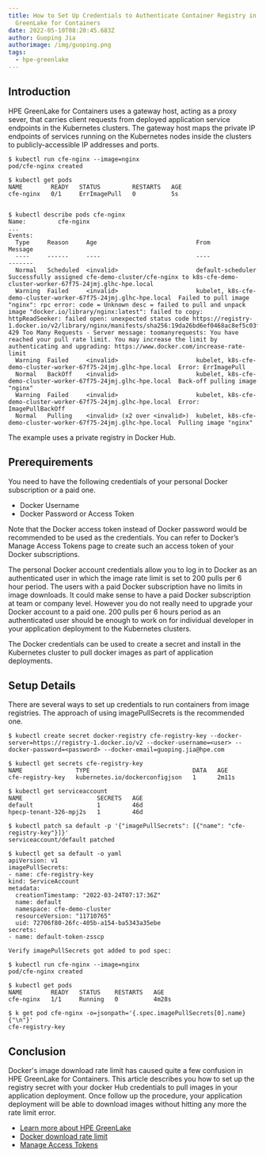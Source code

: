```yaml
---
title: How to Set Up Credentials to Authenticate Container Registry in HPE
  GreenLake for Containers
date: 2022-05-10T08:20:45.683Z
author: Guoping Jia
authorimage: /img/guoping.png
tags:
  - hpe-greenlake
---
```

## Introduction
HPE GreenLake for Containers uses a gateway host, acting as a proxy sever, that carries client requests from deployed application service endpoints in the Kubernetes clusters. 
The gateway host maps the private IP endpoints of services running on the Kubernetes nodes inside the clusters to publicly-accessible IP addresses and ports.


```
$ kubectl run cfe-nginx --image=nginx
pod/cfe-nginx created

$ kubectl get pods
NAME        READY   STATUS         RESTARTS   AGE
cfe-nginx   0/1     ErrImagePull   0          5s


$ kubectl describe pods cfe-nginx 
Name:         cfe-nginx
...
Events:
  Type     Reason     Age                            From                                                             Message
  ----     ------     ----                           ----                                                             -------
  Normal   Scheduled  <invalid>                      default-scheduler                                                Successfully assigned cfe-demo-cluster/cfe-nginx to k8s-cfe-demo-cluster-worker-67f75-24jmj.glhc-hpe.local
  Warning  Failed     <invalid>                      kubelet, k8s-cfe-demo-cluster-worker-67f75-24jmj.glhc-hpe.local  Failed to pull image "nginx": rpc error: code = Unknown desc = failed to pull and unpack image "docker.io/library/nginx:latest": failed to copy: httpReadSeeker: failed open: unexpected status code https://registry-1.docker.io/v2/library/nginx/manifests/sha256:19da26bd6ef0468ac8ef5c03f01ce1569a4dbfb82d4d7b7ffbd7aed16ad3eb46: 429 Too Many Requests - Server message: toomanyrequests: You have reached your pull rate limit. You may increase the limit by authenticating and upgrading: https://www.docker.com/increase-rate-limit
  Warning  Failed     <invalid>                      kubelet, k8s-cfe-demo-cluster-worker-67f75-24jmj.glhc-hpe.local  Error: ErrImagePull
  Normal   BackOff    <invalid>                      kubelet, k8s-cfe-demo-cluster-worker-67f75-24jmj.glhc-hpe.local  Back-off pulling image "nginx"
  Warning  Failed     <invalid>                      kubelet, k8s-cfe-demo-cluster-worker-67f75-24jmj.glhc-hpe.local  Error: ImagePullBackOff
  Normal   Pulling    <invalid> (x2 over <invalid>)  kubelet, k8s-cfe-demo-cluster-worker-67f75-24jmj.glhc-hpe.local  Pulling image "nginx"
```
The example uses a private registry in Docker Hub.


## Prerequirements

You need to have the following credentials of your personal Docker subscription or a paid one. 

-	Docker Username
-	Docker Password or Access Token

Note that the Docker access token instead of Docker password would be recommended to be used as the credentials. You can refer to Docker’s Manage Access Tokens page to create such an access token of your Docker subscriptions. 

The personal Docker account credentials allow you to log in to Docker as an authenticated user in which the image rate limit is set to 200 pulls per 6 hour period. The users with a paid Docker subscription have no limits in image downloads. It could make sense to have a paid Docker subscription at team or company level. However you do not really need to upgrade your Docker account to a paid one. 200 pulls per 6 hours period as an authenticated user should be enough to work on for individual developer in your application deployment to the Kubernetes clusters.

The Docker credentials can be used to create a secret and install in the Kubernetes cluster to pull docker images as part of application deployments.



## Setup Details
There are several ways to set up credentials to run containers from image registries. The approach of using imagePullSecrets is the recommended one.




```
$ kubectl create secret docker-registry cfe-registry-key --docker-server=https://registry-1.docker.io/v2 --docker-username=<user> --docker-password=<password> --docker-email=guoping.jia@hpe.com

$ kubectl get secrets cfe-registry-key 
NAME               TYPE                             DATA   AGE
cfe-registry-key   kubernetes.io/dockerconfigjson   1      2m11s

$ kubectl get serviceaccount
NAME                     SECRETS   AGE
default                  1         46d
hpecp-tenant-326-mpj2s   1         46d

$ kubectl patch sa default -p '{"imagePullSecrets": [{"name": "cfe-registry-key"}]}'
serviceaccount/default patched

$ kubectl get sa default -o yaml
apiVersion: v1
imagePullSecrets:
- name: cfe-registry-key
kind: ServiceAccount
metadata:
  creationTimestamp: "2022-03-24T07:17:36Z"
  name: default
  namespace: cfe-demo-cluster
  resourceVersion: "11710765"
  uid: 72706f80-26fc-405b-a154-ba5343a35ebe
secrets:
- name: default-token-zsscp

Verify imagePullSecrets got added to pod spec:

$ kubectl run cfe-nginx --image=nginx 
pod/cfe-nginx created

$ kubectl get pods
NAME        READY   STATUS    RESTARTS   AGE
cfe-nginx   1/1     Running   0          4m28s

$ k get pod cfe-nginx -o=jsonpath='{.spec.imagePullSecrets[0].name}{"\n"}'
cfe-registry-key
```

## Conclusion
Docker's image download rate limit has caused quite a few confusion in HPE GreenLake for Containers. This article describes you how to set up the registry secret with your docker Hub credentials to pull images in your application deployment. Once follow up the procedure, your application deployment will be able to download images without hitting any more the rate limit error.

* [Learn more about HPE GreenLake](https://www.hpe.com/us/en/greenlake.html)
* [Docker download rate limit](https://docs.docker.com/docker-hub/download-rate-limit/)
* [Manage Access Tokens](https://docs.docker.com/docker-hub/access-tokens/)

